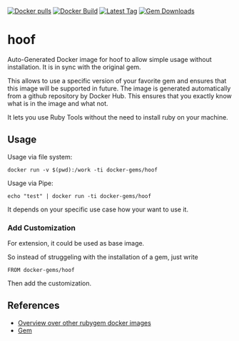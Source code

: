 [![Docker pulls](https://img.shields.io/docker/pulls/rubygem/hoof.svg)](https://hub.docker.com/r/rubygem/hoof/)
[![Docker Build](https://img.shields.io/docker/automated/rubygem/hoof.svg)](https://hub.docker.com/r/rubygem/hoof/)
[![Latest Tag](https://img.shields.io/github/tag/docker-rubygem/hoof.svg)](https://hub.docker.com/r/rubygem/hoof/)
[![Gem Downloads](https://img.shields.io/gem/dt/hoof.svg)](https://rubygems.org/gems/hoof/)
# hoof

Auto-Generated Docker image for hoof to allow simple usage without installation.
It is in sync with the original gem.

This allows to use a specific version of your favorite gem and ensures that this image will be supported in future.
The image is generated automatically from a github repository by Docker Hub.
This ensures that you exactly know what is in the image and what not.

It lets you use Ruby Tools without the need to install ruby on your machine.

## Usage

Usage via file system:

`docker run -v $(pwd):/work -ti docker-gems/hoof`

Usage via Pipe:

`echo "test" | docker run -ti docker-gems/hoof`

It depends on your specific use case how your want to use it.

### Add Customization

For extension, it could be used as base image.

So instead of struggeling with the installation of a gem, just write

`FROM docker-gems/hoof`

Then add the customization.

## References

 - [Overview over other rubygem docker images](https://github.com/thinkbot/docker-rubygem)
 - [Gem](https://rubygems.org/gems/hoof/)
